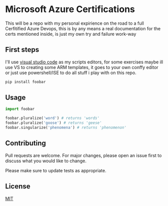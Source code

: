 # Microsoft Azure Certifications
 This will be a repo with my personal expirience on the road to a full Cerfitified Azure Devops, this is by any means a real documentation for the certs mentioned inside, is just my own try and failure work-way 


## First steps

I'll use [visual studio code](https://code.visualstudio.com/) as my scripts editors, for some exercises maybe ill use VS to creating some ARM templates, it goes to your own conffy editor or just use powershell/ISE to do all stuff i play with on this repo.

```bash
pip install foobar
```

## Usage

```python
import foobar

foobar.pluralize('word') # returns 'words'
foobar.pluralize('goose') # returns 'geese'
foobar.singularize('phenomena') # returns 'phenomenon'
```

## Contributing
Pull requests are welcome. For major changes, please open an issue first to discuss what you would like to change.

Please make sure to update tests as appropriate.

## License
[MIT](https://github.com/AlejandroSolares/Microsoft-Azure-Certifications/blob/master/LICENSE)
